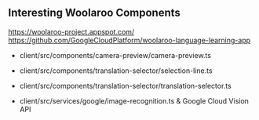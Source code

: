 ## Interesting Woolaroo Components
https://woolaroo-project.appspot.com/
https://github.com/GoogleCloudPlatform/woolaroo-language-learning-app

- client/src/components/camera-preview/camera-preview.ts

- client/src/components/translation-selector/selection-line.ts
- client/src/components/translation-selector/translation-selector.ts

- client/src/services/google/image-recognition.ts & Google Cloud Vision API